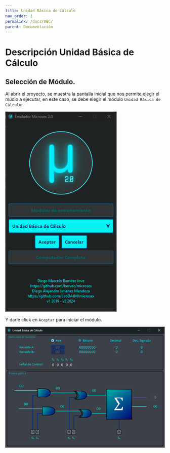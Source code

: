```yaml
---
title: Unidad Básica de Cálculo
nav_order: 1
permalink: /docs/UBC/
parent: Documentación
---
```


# Descripción Unidad Básica de Cálculo

## Selección de Módulo.

Al abrir el proyecto, se muestra la pantalla inicial que nos permite elegir el múdlo a ejecutar, en este caso, se debe elegir el módulo `Unidad Básica de Cálculo`:

![ubc0](../../assets/ubc0.png)

Y darle click en `Aceptar` para iniciar el módulo.

![ubc1](/assets/ubc1.png)